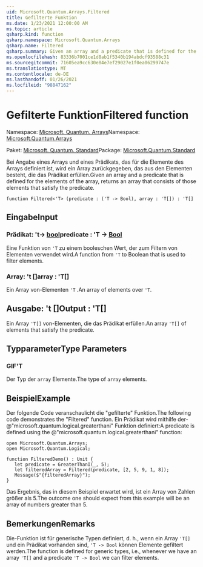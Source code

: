 ```yaml
---
uid: Microsoft.Quantum.Arrays.Filtered
title: Gefilterte Funktion
ms.date: 1/23/2021 12:00:00 AM
ms.topic: article
qsharp.kind: function
qsharp.namespace: Microsoft.Quantum.Arrays
qsharp.name: Filtered
qsharp.summary: Given an array and a predicate that is defined for the elements of the array, returns an array that consists of those elements that satisfy the predicate.
ms.openlocfilehash: 83336b7001ce1d8ab1f5340b194abdcf93588c31
ms.sourcegitcommit: 71605ea9cc630e84e7ef29027e1f0ea06299747e
ms.translationtype: MT
ms.contentlocale: de-DE
ms.lasthandoff: 01/26/2021
ms.locfileid: "98847162"
---
```

# <a name="filtered-function"></a><span data-ttu-id="ae2f2-102">Gefilterte Funktion</span><span class="sxs-lookup"><span data-stu-id="ae2f2-102">Filtered function</span></span>

<span data-ttu-id="ae2f2-103">Namespace: [Microsoft. Quantum. Arrays](xref:Microsoft.Quantum.Arrays)</span><span class="sxs-lookup"><span data-stu-id="ae2f2-103">Namespace: [Microsoft.Quantum.Arrays](xref:Microsoft.Quantum.Arrays)</span></span>

<span data-ttu-id="ae2f2-104">Paket: [Microsoft. Quantum. Standard](https://nuget.org/packages/Microsoft.Quantum.Standard)</span><span class="sxs-lookup"><span data-stu-id="ae2f2-104">Package: [Microsoft.Quantum.Standard](https://nuget.org/packages/Microsoft.Quantum.Standard)</span></span>


<span data-ttu-id="ae2f2-105">Bei Angabe eines Arrays und eines Prädikats, das für die Elemente des Arrays definiert ist, wird ein Array zurückgegeben, das aus den Elementen besteht, die das Prädikat erfüllen.</span><span class="sxs-lookup"><span data-stu-id="ae2f2-105">Given an array and a predicate that is defined for the elements of the array, returns an array that consists of those elements that satisfy the predicate.</span></span>

```qsharp
function Filtered<'T> (predicate : ('T -> Bool), array : 'T[]) : 'T[]
```


## <a name="input"></a><span data-ttu-id="ae2f2-106">Eingabe</span><span class="sxs-lookup"><span data-stu-id="ae2f2-106">Input</span></span>

### <a name="predicate--t---bool"></a><span data-ttu-id="ae2f2-107">Prädikat: 't-> [bool](xref:microsoft.quantum.lang-ref.bool)</span><span class="sxs-lookup"><span data-stu-id="ae2f2-107">predicate : 'T -> [Bool](xref:microsoft.quantum.lang-ref.bool)</span></span>

<span data-ttu-id="ae2f2-108">Eine Funktion von `'T` zu einem booleschen Wert, der zum Filtern von Elementen verwendet wird.</span><span class="sxs-lookup"><span data-stu-id="ae2f2-108">A function from `'T` to Boolean that is used to filter elements.</span></span>


### <a name="array--t"></a><span data-ttu-id="ae2f2-109">Array: 't []</span><span class="sxs-lookup"><span data-stu-id="ae2f2-109">array : 'T[]</span></span>

<span data-ttu-id="ae2f2-110">Ein Array von-Elementen `'T` .</span><span class="sxs-lookup"><span data-stu-id="ae2f2-110">An array of elements over `'T`.</span></span>



## <a name="output--t"></a><span data-ttu-id="ae2f2-111">Ausgabe: 't []</span><span class="sxs-lookup"><span data-stu-id="ae2f2-111">Output : 'T[]</span></span>

<span data-ttu-id="ae2f2-112">Ein Array `'T[]` von-Elementen, die das Prädikat erfüllen.</span><span class="sxs-lookup"><span data-stu-id="ae2f2-112">An array `'T[]` of elements that satisfy the predicate.</span></span>

## <a name="type-parameters"></a><span data-ttu-id="ae2f2-113">Typparameter</span><span class="sxs-lookup"><span data-stu-id="ae2f2-113">Type Parameters</span></span>

### <a name="t"></a><span data-ttu-id="ae2f2-114">GIF</span><span class="sxs-lookup"><span data-stu-id="ae2f2-114">'T</span></span>

<span data-ttu-id="ae2f2-115">Der Typ der `array` Elemente.</span><span class="sxs-lookup"><span data-stu-id="ae2f2-115">The type of `array` elements.</span></span>

## <a name="example"></a><span data-ttu-id="ae2f2-116">Beispiel</span><span class="sxs-lookup"><span data-stu-id="ae2f2-116">Example</span></span>

<span data-ttu-id="ae2f2-117">Der folgende Code veranschaulicht die "gefilterte" Funktion.</span><span class="sxs-lookup"><span data-stu-id="ae2f2-117">The following code demonstrates the "Filtered" function.</span></span>
<span data-ttu-id="ae2f2-118">Ein Prädikat wird mithilfe der- @"microsoft.quantum.logical.greaterthani" Funktion definiert:</span><span class="sxs-lookup"><span data-stu-id="ae2f2-118">A predicate is defined using the @"microsoft.quantum.logical.greaterthani" function:</span></span>

```qsharp
open Microsoft.Quantum.Arrays;
open Microsoft.Quantum.Logical;

function FilteredDemo() : Unit {
   let predicate = GreaterThanI(_, 5);
   let filteredArray = Filtered(predicate, [2, 5, 9, 1, 8]);
   Message($"{filteredArray}");
}
```

<span data-ttu-id="ae2f2-119">Das Ergebnis, das in diesem Beispiel erwartet wird, ist ein Array von Zahlen größer als 5.</span><span class="sxs-lookup"><span data-stu-id="ae2f2-119">The outcome one should expect from this example will be an array of numbers greater than 5.</span></span>

## <a name="remarks"></a><span data-ttu-id="ae2f2-120">Bemerkungen</span><span class="sxs-lookup"><span data-stu-id="ae2f2-120">Remarks</span></span>

<span data-ttu-id="ae2f2-121">Die-Funktion ist für generische Typen definiert, d. h., wenn ein Array `'T[]` und ein Prädikat vorhanden sind, `'T -> Bool` können Elemente gefiltert werden.</span><span class="sxs-lookup"><span data-stu-id="ae2f2-121">The function is defined for generic types, i.e., whenever we have an array `'T[]` and a predicate `'T -> Bool` we can filter elements.</span></span>